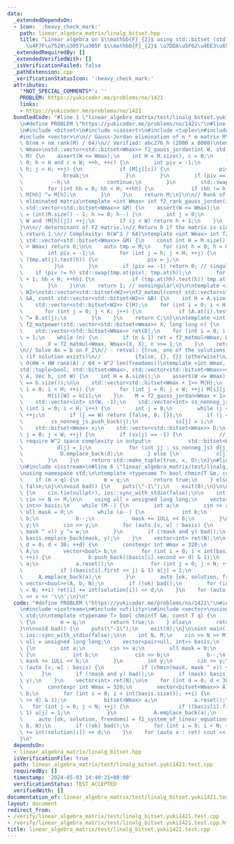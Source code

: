 ```yaml
---
data:
  _extendedDependsOn:
  - icon: ':heavy_check_mark:'
    path: linear_algebra_matrix/linalg_bitset.hpp
    title: "Linear algebra on $\\mathbb{F}_{2}$ using std::bitset (std::bitset \u3092\
      \u4F7F\u7528\u3057\u305F $\\mathbb{F}_{2}$ \u7DDA\u5F62\u4EE3\u6570)"
  _extendedRequiredBy: []
  _extendedVerifiedWith: []
  _isVerificationFailed: false
  _pathExtension: cpp
  _verificationStatusIcon: ':heavy_check_mark:'
  attributes:
    '*NOT_SPECIAL_COMMENTS*': ''
    PROBLEM: https://yukicoder.me/problems/no/1421
    links:
    - https://yukicoder.me/problems/no/1421
  bundledCode: "#line 1 \"linear_algebra_matrix/test/linalg_bitset.yuki1421.test.cpp\"\
    \n#define PROBLEM \"https://yukicoder.me/problems/no/1421\"\n#line 2 \"linear_algebra_matrix/linalg_bitset.hpp\"\
    \n#include <bitset>\n#include <cassert>\n#include <tuple>\n#include <utility>\n\
    #include <vector>\n\n// Gauss-Jordan elimination of n * m matrix M\n// Complexity:\
    \ O(nm + nm rank(M) / 64)\n// Verified: abc276_h (2000 x 8000)\ntemplate <int\
    \ Wmax>\nstd::vector<std::bitset<Wmax>> f2_gauss_jordan(int W, std::vector<std::bitset<Wmax>>\
    \ M) {\n    assert(W <= Wmax);\n    int H = M.size(), c = 0;\n    for (int h =\
    \ 0; h < H and c < W; ++h, ++c) {\n        int piv = -1;\n        for (int j =\
    \ h; j < H; ++j) {\n            if (M[j][c]) {\n                piv = j;\n   \
    \             break;\n            }\n        }\n        if (piv == -1) {\n   \
    \         --h;\n            continue;\n        }\n        std::swap(M[piv], M[h]);\n\
    \        for (int hh = 0; hh < H; ++hh) {\n            if (hh != h and M[hh][c])\
    \ M[hh] ^= M[h];\n        }\n    }\n    return M;\n}\n\n// Rank of Gauss-Jordan\
    \ eliminated matrix\ntemplate <int Wmax> int f2_rank_gauss_jordan(int W, const\
    \ std::vector<std::bitset<Wmax>> &M) {\n    assert(W <= Wmax);\n    for (int h\
    \ = (int)M.size() - 1; h >= 0; h--) {\n        int j = 0;\n        while (j <\
    \ W and !M[h][j]) ++j;\n        if (j < W) return h + 1;\n    }\n    return 0;\n\
    }\n\n// determinant of F2 matrix.\n// Return 0 if the matrix is singular, otherwise\
    \ return 1.\n// Complexity: O(W^3 / 64)\ntemplate <int Wmax> int f2_determinant(const\
    \ std::vector<std::bitset<Wmax>> &M) {\n    const int H = M.size();\n    if (H\
    \ > Wmax) return 0;\n\n    auto tmp = M;\n    for (int h = 0; h < H; ++h) {\n\
    \        int piv = -1;\n        for (int j = h; j < H; ++j) {\n            if\
    \ (tmp.at(j).test(h)) {\n                piv = j;\n                break;\n  \
    \          }\n        }\n        if (piv == -1) return 0; // singular\n\n    \
    \    if (piv != h) std::swap(tmp.at(piv), tmp.at(h));\n        for (int hh = h\
    \ + 1; hh < H; ++hh) {\n            if (tmp.at(hh).test(h)) tmp.at(hh) ^= tmp.at(h);\n\
    \        }\n    }\n\n    return 1; // nonsingular\n}\n\ntemplate <int W1, int\
    \ W2>\nstd::vector<std::bitset<W2>>\nf2_matmul(const std::vector<std::bitset<W1>>\
    \ &A, const std::vector<std::bitset<W2>> &B) {\n    int H = A.size(), K = B.size();\n\
    \    std::vector<std::bitset<W2>> C(H);\n    for (int i = 0; i < H; i++) {\n \
    \       for (int j = 0; j < K; j++) {\n            if (A.at(i).test(j)) C.at(i)\
    \ ^= B.at(j);\n        }\n    }\n    return C;\n}\n\ntemplate <int Wmax>\nstd::vector<std::bitset<Wmax>>\
    \ f2_matpower(std::vector<std::bitset<Wmax>> X, long long n) {\n    int D = X.size();\n\
    \    std::vector<std::bitset<Wmax>> ret(D);\n    for (int i = 0; i < D; i++) ret[i][i]\
    \ = 1;\n    while (n) {\n        if (n & 1) ret = f2_matmul<Wmax, Wmax>(ret, X);\n\
    \        X = f2_matmul<Wmax, Wmax>(X, X), n >>= 1;\n    }\n    return ret;\n}\n\
    \n// Solve Ax = b on F_2\n// - retval: {true, one of the solutions, {freedoms}}\
    \ (if solution exists)\n//           {false, {}, {}} (otherwise)\n// Complexity:\
    \ O(HW + HW rank(A) / 64 + W^2 len(freedoms))\ntemplate <int Wmax, class Vec>\n\
    std::tuple<bool, std::bitset<Wmax>, std::vector<std::bitset<Wmax>>>\nf2_system_of_linear_equations(std::vector<std::bitset<Wmax>>\
    \ A, Vec b, int W) {\n    int H = A.size();\n    assert(W <= Wmax);\n    assert(A.size()\
    \ == b.size());\n\n    std::vector<std::bitset<Wmax + 1>> M(H);\n    for (int\
    \ i = 0; i < H; ++i) {\n        for (int j = 0; j < W; ++j) M[i][j] = A[i][j];\n\
    \        M[i][W] = b[i];\n    }\n    M = f2_gauss_jordan<Wmax + 1>(W + 1, M);\n\
    \    std::vector<int> ss(W, -1);\n    std::vector<int> ss_nonneg_js;\n    for\
    \ (int i = 0; i < H; i++) {\n        int j = 0;\n        while (j <= W and !M[i][j])\
    \ ++j;\n        if (j == W) return {false, 0, {}};\n        if (j < W) {\n   \
    \         ss_nonneg_js.push_back(j);\n            ss[j] = i;\n        }\n    }\n\
    \    std::bitset<Wmax> x;\n    std::vector<std::bitset<Wmax>> D;\n    for (int\
    \ j = 0; j < W; ++j) {\n        if (ss[j] == -1) {\n            // This part may\
    \ require W^2 space complexity in output\n            std::bitset<Wmax> d;\n \
    \           d[j] = 1;\n            for (int jj : ss_nonneg_js) d[jj] = M[ss[jj]][j];\n\
    \            D.emplace_back(d);\n        } else {\n            x[j] = M[ss[j]][W];\n\
    \        }\n    }\n    return std::make_tuple(true, x, D);\n}\n#line 3 \"linear_algebra_matrix/test/linalg_bitset.yuki1421.test.cpp\"\
    \n#include <iostream>\n#line 6 \"linear_algebra_matrix/test/linalg_bitset.yuki1421.test.cpp\"\
    \nusing namespace std;\n\ntemplate <typename T> bool chmin(T &m, const T q) {\n\
    \    if (m > q) {\n        m = q;\n        return true;\n    } else\n        return\
    \ false;\n}\n\nvoid bad() {\n    puts(\"-1\");\n    exit(0);\n}\n\nint main()\
    \ {\n    cin.tie(nullptr), ios::sync_with_stdio(false);\n\n    int N, M;\n   \
    \ cin >> N >> M;\n\n    using ull = unsigned long long;\n    vector<pair<ull,\
    \ int>> basis;\n    while (M--) {\n        int a;\n        cin >> a;\n       \
    \ ull mask = 0;\n        while (a--) {\n            int b;\n            cin >>\
    \ b;\n            b--;\n            mask += 1ULL << b;\n        }\n        int\
    \ y;\n        cin >> y;\n        for (auto [v, w] : basis) {\n            if (chmin(mask,\
    \ mask ^ v)) y ^= w;\n        }\n        if (!mask and y) bad();\n        if (mask)\
    \ basis.emplace_back(mask, y);\n    }\n    vector<int> ret(N);\n\n    for (int\
    \ d = 0; d < 30; ++d) {\n        constexpr int Wmax = 320;\n        vector<bitset<Wmax>>\
    \ A;\n        vector<bool> b;\n        for (int i = 0; i < int(basis.size());\
    \ ++i) {\n            b.push_back((basis[i].second >> d) & 1);\n            bitset<Wmax>\
    \ a;\n            a.reset();\n            for (int j = 0; j < N; ++j) {\n    \
    \            if ((basis[i].first >> j) & 1) a[j] = 1;\n            }\n       \
    \     A.emplace_back(a);\n        }\n        auto [ok, solution, freedoms] = f2_system_of_linear_equations<Wmax,\
    \ vector<bool>>(A, b, N);\n        if (!ok) bad();\n        for (int i = 0; i\
    \ < N; ++i) ret[i] += int(solution[i]) << d;\n    }\n    for (auto x : ret) cout\
    \ << x << '\\n';\n}\n"
  code: "#define PROBLEM \"https://yukicoder.me/problems/no/1421\"\n#include \"../linalg_bitset.hpp\"\
    \n#include <iostream>\n#include <utility>\n#include <vector>\nusing namespace\
    \ std;\n\ntemplate <typename T> bool chmin(T &m, const T q) {\n    if (m > q)\
    \ {\n        m = q;\n        return true;\n    } else\n        return false;\n\
    }\n\nvoid bad() {\n    puts(\"-1\");\n    exit(0);\n}\n\nint main() {\n    cin.tie(nullptr),\
    \ ios::sync_with_stdio(false);\n\n    int N, M;\n    cin >> N >> M;\n\n    using\
    \ ull = unsigned long long;\n    vector<pair<ull, int>> basis;\n    while (M--)\
    \ {\n        int a;\n        cin >> a;\n        ull mask = 0;\n        while (a--)\
    \ {\n            int b;\n            cin >> b;\n            b--;\n           \
    \ mask += 1ULL << b;\n        }\n        int y;\n        cin >> y;\n        for\
    \ (auto [v, w] : basis) {\n            if (chmin(mask, mask ^ v)) y ^= w;\n  \
    \      }\n        if (!mask and y) bad();\n        if (mask) basis.emplace_back(mask,\
    \ y);\n    }\n    vector<int> ret(N);\n\n    for (int d = 0; d < 30; ++d) {\n\
    \        constexpr int Wmax = 320;\n        vector<bitset<Wmax>> A;\n        vector<bool>\
    \ b;\n        for (int i = 0; i < int(basis.size()); ++i) {\n            b.push_back((basis[i].second\
    \ >> d) & 1);\n            bitset<Wmax> a;\n            a.reset();\n         \
    \   for (int j = 0; j < N; ++j) {\n                if ((basis[i].first >> j) &\
    \ 1) a[j] = 1;\n            }\n            A.emplace_back(a);\n        }\n   \
    \     auto [ok, solution, freedoms] = f2_system_of_linear_equations<Wmax, vector<bool>>(A,\
    \ b, N);\n        if (!ok) bad();\n        for (int i = 0; i < N; ++i) ret[i]\
    \ += int(solution[i]) << d;\n    }\n    for (auto x : ret) cout << x << '\\n';\n\
    }\n"
  dependsOn:
  - linear_algebra_matrix/linalg_bitset.hpp
  isVerificationFile: true
  path: linear_algebra_matrix/test/linalg_bitset.yuki1421.test.cpp
  requiredBy: []
  timestamp: '2024-05-03 14:40:21+09:00'
  verificationStatus: TEST_ACCEPTED
  verifiedWith: []
documentation_of: linear_algebra_matrix/test/linalg_bitset.yuki1421.test.cpp
layout: document
redirect_from:
- /verify/linear_algebra_matrix/test/linalg_bitset.yuki1421.test.cpp
- /verify/linear_algebra_matrix/test/linalg_bitset.yuki1421.test.cpp.html
title: linear_algebra_matrix/test/linalg_bitset.yuki1421.test.cpp
---
```

